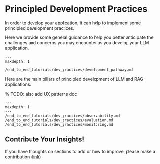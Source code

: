 # Principled Development Practices

In order to develop your application, it can help to implement some principled development practices.

Here we provide some general guidance to help you better anticipate the challenges and concerns you may encounter as you develop your LLM application.

```{toctree}
---
maxdepth: 1
---
/end_to_end_tutorials/dev_practices/development_pathway.md

```

Here are the main pillars of principled development of LLM and RAG applications:

% TODO: also add UX patterns doc

```{toctree}
---
maxdepth: 1
---
/end_to_end_tutorials/dev_practices/observability.md
/end_to_end_tutorials/dev_practices/evaluation.md
/end_to_end_tutorials/dev_practices/monitoring.md
```

## Contribute Your Insights!
If you have thoughts on sections to add or how to improve, please make a contribution ([link](https://github.com/jerryjliu/llama_index/blob/main/CONTRIBUTING.md))